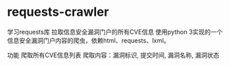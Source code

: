 # requests-crawler
学习requests库
拉取信息安全漏洞门户的所有CVE信息
使用python 3实现的一个信息安全漏洞门户内容的爬虫，依赖html、requests、lxml。

功能
爬取所有CVE信息列表
爬取内容：漏洞标识, 提交时间, 漏洞名称, 漏洞状态
